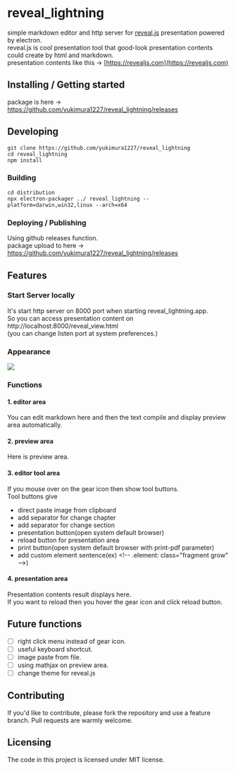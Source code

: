 <!-- TODO:
![Logo of the project]()
-->
# reveal_lightning
simple markdown editor and http server for [reveal.js](https://github.com/hakimel/reveal.js) presentation powered by electron.  
reveal.js is cool presentation tool that good-look presentation contents could create by html and markdown.  
presentation contents like this -> [https://revealjs.com](https://revealjs.com)

## Installing / Getting started

package is here ->
https://github.com/yukimura1227/reveal_lightning/releases

## Developing

```shell
git clone https://github.com/yukimura1227/reveal_lightning
cd reveal_lightning
npm install
```

### Building

```shell
cd distribution
npx electron-packager ../ reveal_lightning --platform=darwin,win32,linux --arch=x64
```

### Deploying / Publishing

Using github releases function.  
package upload to here ->
https://github.com/yukimura1227/reveal_lightning/releases

## Features

### Start Server locally
It's start http server on 8000 port when starting reveal_lightning.app.   
So you can access presentation content on http://localhost:8000/reveal_view.html  
(you can change listen port at system preferences.)

### Appearance
![](https://raw.githubusercontent.com/yukimura1227/reveal_lightning/v0.0.7/readme_resource/area_explain.png)

### Functions
#### 1. editor area
You can edit markdown here and then the text compile and display preview area automatically.

#### 2. preview area
Here is preview area.

#### 3. editor tool area
If you mouse over on the gear icon then show tool buttons.  
Tool buttons give

- direct paste image from clipboard
- add separator for change chapter
- add separator for change section
- presentation button(open system default browser)
- reload button for presentation area
- print button(open system default browser with print-pdf parameter)
- add custom element sentence(ex) &lt;!-- .element: class="fragment grow" --&gt;)

#### 4. presentation area
Presentation contents result displays here.  
If you want to reload then you hover the gear icon and click reload button.

## Future functions

- [ ] right click menu instead of gear icon.
- [ ] useful keyboard shortcut.
- [ ] image paste from file.
- [ ] using mathjax on preview area.
- [ ] change theme for reveal.js

## Contributing
If you'd like to contribute, please fork the repository and use a feature
branch. Pull requests are warmly welcome.

## Licensing
The code in this project is licensed under MIT license.
